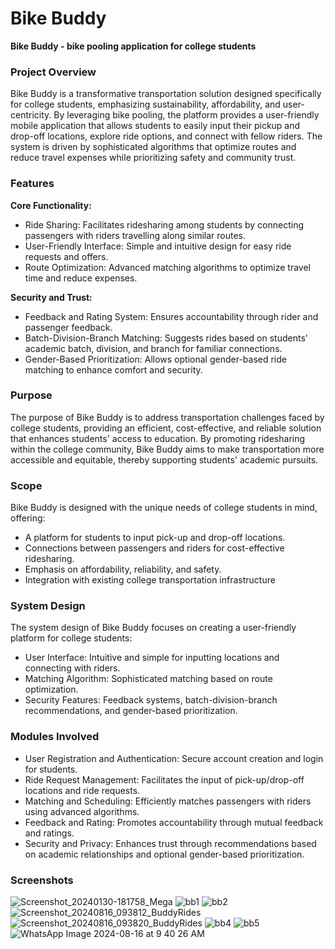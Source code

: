 # Bike Buddy
**Bike Buddy - bike pooling application for college students**
### Project Overview
Bike Buddy is a transformative transportation solution designed specifically for college students, emphasizing sustainability, affordability, and user-centricity. By leveraging bike pooling, the platform provides a user-friendly mobile application that allows students to easily input their pickup and drop-off locations, explore ride options, and connect with fellow riders. The system is driven by sophisticated algorithms that optimize routes and reduce travel expenses while prioritizing safety and community trust.

### Features
**Core Functionality:**
  * Ride Sharing: Facilitates ridesharing among students by connecting passengers with riders travelling along similar routes.
  * User-Friendly Interface: Simple and intuitive design for easy ride requests and offers.
  * Route Optimization: Advanced matching algorithms to optimize travel time and reduce expenses.

**Security and Trust:**
  * Feedback and Rating System: Ensures accountability through rider and passenger feedback.
  * Batch-Division-Branch Matching: Suggests rides based on students' academic batch, division, and branch for familiar connections.
  * Gender-Based Prioritization: Allows optional gender-based ride matching to enhance comfort and security.

### Purpose
The purpose of Bike Buddy is to address transportation challenges faced by college students, providing an efficient, cost-effective, and reliable solution that enhances students' access to education. By promoting ridesharing within the college community, Bike Buddy aims to make transportation more accessible and equitable, thereby supporting students' academic pursuits.

### Scope
Bike Buddy is designed with the unique needs of college students in mind, offering:
* A platform for students to input pick-up and drop-off locations.
* Connections between passengers and riders for cost-effective ridesharing.
* Emphasis on affordability, reliability, and safety.
* Integration with existing college transportation infrastructure

### System Design
The system design of Bike Buddy focuses on creating a user-friendly platform for college students:
* User Interface: Intuitive and simple for inputting locations and connecting with riders.
* Matching Algorithm: Sophisticated matching based on route optimization.
* Security Features: Feedback systems, batch-division-branch recommendations, and gender-based prioritization.

### Modules Involved
* User Registration and Authentication: Secure account creation and login for students.
* Ride Request Management: Facilitates the input of pick-up/drop-off locations and ride requests.
* Matching and Scheduling: Efficiently matches passengers with riders using advanced algorithms.
* Feedback and Rating: Promotes accountability through mutual feedback and ratings.
* Security and Privacy: Enhances trust through recommendations based on academic relationships and optional gender-based prioritization.

### Screenshots
![Screenshot_20240130-181758_Mega](https://github.com/user-attachments/assets/2a3f198b-4ae7-4261-9340-fb5cbb8fe33d)
![bb1](https://github.com/user-attachments/assets/f08f3b47-f83e-4f71-963d-15e347e2be22)
![bb2](https://github.com/user-attachments/assets/869d5c55-e915-423d-a690-fae8a9215cf9)
![Screenshot_20240816_093812_BuddyRides](https://github.com/user-attachments/assets/21e0cdc1-d8eb-40af-a58c-3e5a477fe1be)
![Screenshot_20240816_093820_BuddyRides](https://github.com/user-attachments/assets/34d9fad0-2dd2-44af-b80d-f3ae619c328d)
![bb4](https://github.com/user-attachments/assets/9a33e340-b89f-4e0f-84e0-a68d78451168)
![bb5](https://github.com/user-attachments/assets/505f4850-2465-4d50-8adf-63b225a39e28)
![WhatsApp Image 2024-08-16 at 9 40 26 AM](https://github.com/user-attachments/assets/961d066b-341c-40d4-bcbb-72e3dc22f445)
